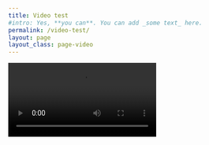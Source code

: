 ```yaml
---
title: Video test
#intro: Yes, **you can**. You can add _some text_ here.
permalink: /video-test/
layout: page
layout_class: page-video
---
```

<video controls>
  <source src="/media/VecinasH264.mp4" type="video/mp4">
  <source
      src="/media/VecinasH264.ogv"
      type="video/ogg">
    <source
      src="/media/VecinasH264.avi"
      type="video/avi">
  <p>Your browser doesn't support HTML5 video. Here is
     a <a href="/media/VecinasH264.mp4">link to the video</a> instead.</p>
</video>
